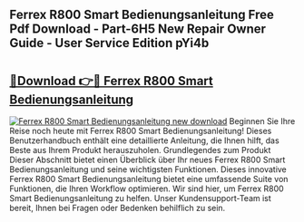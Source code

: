 ## Ferrex R800 Smart Bedienungsanleitung Free Pdf Download - Part-6H5 New Repair Owner Guide - User Service Edition pYi4b

# <h2><a href="http://df4txxw.blite.top/?on=Ferrex+R800+Smart+Bedienungsanleitung">🔗Download 👉🔴 Ferrex R800 Smart Bedienungsanleitung</a></h2>

[![Ferrex R800 Smart Bedienungsanleitung new download](https://i.imgur.com/lujVjoI.png)](http://df4txxw.blite.top/?on=Ferrex+R800+Smart+Bedienungsanleitung)
Beginnen Sie Ihre Reise noch heute mit Ferrex R800 Smart Bedienungsanleitung! Dieses Benutzerhandbuch enthält eine detaillierte Anleitung, die Ihnen hilft, das Beste aus Ihrem Produkt herauszuholen. Grundlegendes zum Produkt Dieser Abschnitt bietet einen Überblick über Ihr neues Ferrex R800 Smart Bedienungsanleitung und seine wichtigsten Funktionen. Dieses innovative Ferrex R800 Smart Bedienungsanleitung bietet eine umfassende Suite von Funktionen, die Ihren Workflow optimieren. Wir sind hier, um Ferrex R800 Smart Bedienungsanleitung zu helfen. Unser Kundensupport-Team ist bereit, Ihnen bei Fragen oder Bedenken behilflich zu sein.
